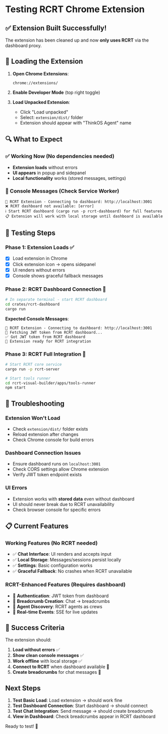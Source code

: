 # Testing RCRT Chrome Extension

## ✅ Extension Built Successfully! 

The extension has been cleaned up and now **only uses RCRT** via the dashboard proxy. 

## 🚀 Loading the Extension

1. **Open Chrome Extensions**:
   ```
   chrome://extensions/
   ```

2. **Enable Developer Mode** (top right toggle)

3. **Load Unpacked Extension**:
   - Click "Load unpacked"
   - Select: `extension/dist/` folder
   - Extension should appear with "ThinkOS Agent" name

## 🔍 What to Expect

### ✅ Working Now (No dependencies needed)
- **Extension loads** without errors
- **UI appears** in popup and sidepanel 
- **Local functionality** works (stored messages, settings)

### 🔧 Console Messages (Check Service Worker)
```
🚀 RCRT Extension - Connecting to dashboard: http://localhost:3001
❌ RCRT dashboard not available: [error]
ℹ️ Start RCRT dashboard (cargo run -p rcrt-dashboard) for full features
📋 Extension will work with local storage until dashboard is available
```

## 🎯 Testing Steps

### Phase 1: Extension Loads ✅
- [x] Load extension in Chrome
- [x] Click extension icon → opens sidepanel
- [x] UI renders without errors
- [x] Console shows graceful fallback messages

### Phase 2: RCRT Dashboard Connection 🔧
```bash
# In separate terminal - start RCRT dashboard 
cd crates/rcrt-dashboard
cargo run
```

**Expected Console Messages**:
```
🚀 RCRT Extension - Connecting to dashboard: http://localhost:3001
🔑 Fetching JWT token from RCRT dashboard...
✅ Got JWT token from RCRT dashboard
🎯 Extension ready for RCRT integration
```

### Phase 3: RCRT Full Integration 🚀
```bash
# Start RCRT core service
cargo run -p rcrt-server

# Start tools runner
cd rcrt-visual-builder/apps/tools-runner
npm start
```

## 🐛 Troubleshooting

### Extension Won't Load
- Check `extension/dist/` folder exists
- Reload extension after changes
- Check Chrome console for build errors

### Dashboard Connection Issues
- Ensure dashboard runs on `localhost:3001`
- Check CORS settings allow Chrome extension
- Verify JWT token endpoint exists

### UI Errors
- Extension works with **stored data** even without dashboard
- UI should never break due to RCRT unavailability
- Check browser console for specific errors

## 📋 Current Features

### Working Features (No RCRT needed)
- ✅ **Chat Interface**: UI renders and accepts input
- ✅ **Local Storage**: Messages/sessions persist locally
- ✅ **Settings**: Basic configuration works
- ✅ **Graceful Fallback**: No crashes when RCRT unavailable

### RCRT-Enhanced Features (Requires dashboard)
- 🔧 **Authentication**: JWT token from dashboard
- 🔧 **Breadcrumb Creation**: Chat → breadcrumbs
- 🔧 **Agent Discovery**: RCRT agents as crews
- 🔧 **Real-time Events**: SSE for live updates

## 🎉 Success Criteria

The extension should:
1. **Load without errors** ✅
2. **Show clean console messages** ✅
3. **Work offline** with local storage ✅
4. **Connect to RCRT** when dashboard available 🔧
5. **Create breadcrumbs** for chat messages 🔧

## Next Steps

1. **Test Basic Load**: Load extension → should work fine
2. **Test Dashboard Connection**: Start dashboard → should connect
3. **Test Chat Integration**: Send message → should create breadcrumb
4. **View in Dashboard**: Check breadcrumbs appear in RCRT dashboard

Ready to test! 🚀
